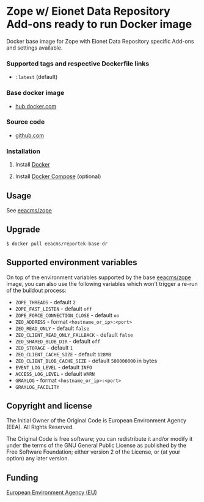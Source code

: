 # Zope w/ Eionet Data Repository Add-ons ready to run Docker image

Docker base image for Zope with Eionet Data Repository specific Add-ons and settings available.

### Supported tags and respective Dockerfile links

  - `:latest` (default)

### Base docker image

 - [hub.docker.com](https://hub.docker.com/r/eeacms/reportek-base-dr/)

### Source code

  - [github.com](http://github.com/eea/eea.docker.reportek.base-dr-instance)

### Installation

1. Install [Docker](https://www.docker.com/)

2. Install [Docker Compose](https://docs.docker.com/compose/) (optional)

## Usage

See [eeacms/zope](https://hub.docker.com/r/eeacms/zope)

## Upgrade

    $ docker pull eeacms/reportek-base-dr

## Supported environment variables

On top of the environment variables supported by the base [eeacms/zope](https://hub.docker.com/r/eeacms/zope) image, you can also use the following variables which won't trigger a re-run of the buildout process:
- `ZOPE_THREADS` - default `2`
- `ZOPE_FAST_LISTEN` - default `off`
- `ZOPE_FORCE_CONNECTION_CLOSE` - default `on`
- `ZEO_ADDRESS` - format `<hostname_or_ip>:<port>`
- `ZEO_READ_ONLY` - default `false`
- `ZEO_CLIENT_READ_ONLY_FALLBACK` - default `false`
- `ZEO_SHARED_BLOB_DIR` - default `off`
- `ZEO_STORAGE` - default `1`
- `ZEO_CLIENT_CACHE_SIZE` - default `128MB`
- `ZEO_CLIENT_BLOB_CACHE_SIZE` - default `500000000` in bytes
- `EVENT_LOG_LEVEL` - default `INFO`
- `ACCESS_LOG_LEVEL` - default `WARN`
- `GRAYLOG` - format `<hostname_or_ip>:<port>`
- `GRAYLOG_FACILITY`

## Copyright and license

The Initial Owner of the Original Code is European Environment Agency (EEA).
All Rights Reserved.

The Original Code is free software;
you can redistribute it and/or modify it under the terms of the GNU
General Public License as published by the Free Software Foundation;
either version 2 of the License, or (at your option) any later
version.

## Funding

[European Environment Agency (EU)](http://eea.europa.eu)
